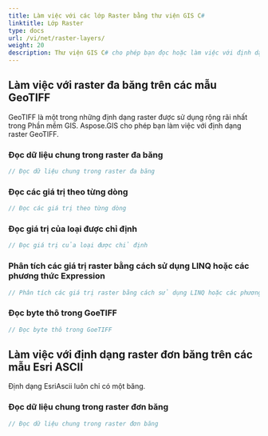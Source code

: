 ```yaml
---
title: Làm việc với các lớp Raster bằng thư viện GIS C#
linktitle: Lớp Raster
type: docs
url: /vi/net/raster-layers/
weight: 20
description: Thư viện GIS C# cho phép bạn đọc hoặc làm việc với định dạng raster GeoTIFF, là một trong những định dạng raster được sử dụng rộng rãi nhất trong Phần mềm GIS.
---
```


## **Làm việc với raster đa băng trên các mẫu GeoTIFF**
GeoTIFF là một trong những định dạng raster được sử dụng rộng rãi nhất trong Phần mềm GIS. Aspose.GIS cho phép bạn làm việc với định dạng raster GeoTIFF.
### **Đọc dữ liệu chung trong raster đa băng**
```csharp
// Đọc dữ liệu chung trong raster đa băng
```
### **Đọc các giá trị theo từng dòng**
```csharp
// Đọc các giá trị theo từng dòng
```
### **Đọc giá trị của loại được chỉ định**
```csharp
// Đọc giá trị của loại được chỉ định
```
### **Phân tích các giá trị raster bằng cách sử dụng LINQ hoặc các phương thức Expression**
```csharp
// Phân tích các giá trị raster bằng cách sử dụng LINQ hoặc các phương thức Expression
```
### **Đọc byte thô trong GoeTIFF**
```csharp
// Đọc byte thô trong GoeTIFF
```

## **Làm việc với định dạng raster đơn băng trên các mẫu Esri ASCII**
Định dạng EsriAscii luôn chỉ có một băng.
### **Đọc dữ liệu chung trong raster đơn băng**
```csharp
// Đọc dữ liệu chung trong raster đơn băng
```
